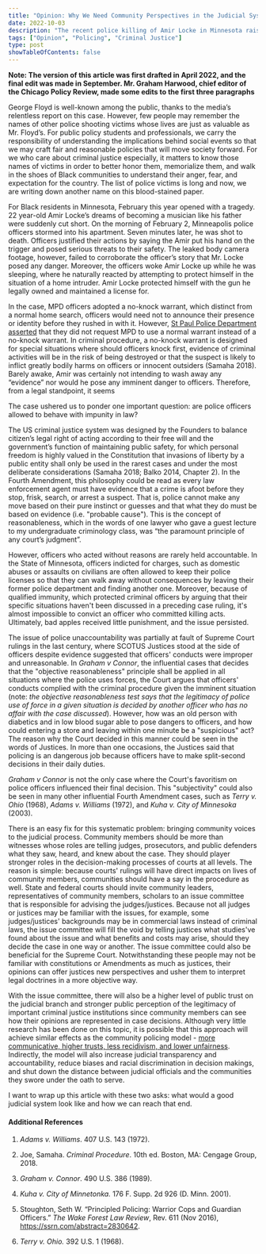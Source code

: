```yaml
---
title: "Opinion: Why We Need Community Perspectives in the Judicial System"
date: 2022-10-03
description: "The recent police killing of Amir Locke in Minnesota raised an alarm on how officers should use force: can officers break into one's home in a no-knock style without a probable cause supporting the imminent necessity of such action? As reflected in many SCOTUS cases, I am arguing there is a clear trend of lacking and ignoring community voices in the judicial system, which fosters unaccountable judicial policies that makes officers who committed crimes walk away without punishment."
tags: ["Opinion", "Policing", "Criminal Justice"]
type: post
showTableOfContents: false
---
```


**Note: The version of this article was first drafted in April 2022, and the final edit was made in September. Mr. Graham Harwood, chief editor of the Chicago Policy Review, made some edits to the first three paragraphs**


George Floyd is well-known among the public, thanks to the media’s relentless report on this case. However, few people may remember the names of other police shooting victims whose lives are just as valuable as Mr. Floyd’s. For public policy students and professionals, we carry the responsibility of understanding the implications behind social events so that we may craft fair and reasonable policies that will move society forward. For we who care about criminal justice especially, it matters to know those names of victims in order to better honor them, memorialize them, and walk in the shoes of Black communities to understand their anger, fear, and expectation for the country. The list of police victims is long and now, we are writing down another name on this blood-stained paper.   

For Black residents in Minnesota, February this year opened with a tragedy. 22 year-old Amir Locke’s dreams of becoming a musician like his father were suddenly cut short. On the morning of February 2, Minneapolis police officers stormed into his apartment. Seven minutes later, he was shot to death. Officers justified their actions by saying the Amir put his hand on the trigger and posed serious threats to their safety. The leaked body camera footage, however, failed to corroborate the officer’s story that Mr. Locke posed any danger. Moreover, the officers woke Amir Locke up while he was sleeping, where he naturally reacted by attempting to protect himself in the situation of a home intruder. Amir Locke protected himself with the gun he legally owned and maintained a license for. 

In the case, MPD officers adopted a no-knock warrant, which distinct from a normal home search, officers would need not to announce their presence or identity before they rushed in with it. However, [St Paul Police Department asserted](https://www.kare11.com/article/news/local/st-paul-police-did-not-request-a-no-knock-warrant-in-mpd-death-of-amir-locke/89-ec17a0dd-dc30-4553-a29f-b474bf37237f) that they did not request MPD to use a normal warrant instead of a no-knock warrant. In criminal procedure, a no-knock warrant is designed for special situations where should officers knock first, evidence of criminal activities will be in the risk of being destroyed or that the suspect is likely to inflict greatly bodily harms on officers or innocent outsiders (Samaha 2018). Barely awake, Amir was certainly not intending to wash away any “evidence” nor would he pose any imminent danger to officers. Therefore, from a legal standpoint, it seems 

The case ushered us to ponder one important question: are police officers allowed to behave with impunity in law?

The US criminal justice system was designed by the Founders to balance citizen’s legal right of acting according to their free will and the government’s function of maintaining public safety, for which personal freedom is highly valued in the Constitution that invasions of liberty by a public entity shall only be used in the rarest cases and under the most deliberate considerations (Samaha 2018; Balko 2014, Chapter 2). In the Fourth Amendment, this philosophy could be read as every law enforcement agent must have evidence that a crime is afoot before they stop, frisk, search, or arrest a suspect. That is, police cannot make any move based on their pure instinct or guesses and that what they do must be based on evidence (i.e. "probable cause"). This is the concept of reasonableness, which in the words of one lawyer who gave a guest lecture to my undergraduate criminology class, was “the paramount principle of any court’s judgment”.  

However, officers who acted without reasons are rarely held accountable. In the State of Minnesota, officers indicted for charges, such as domestic abuses or assaults on civilians are often allowed to keep their police licenses so that they can walk away without consequences by leaving their former police department and finding another one. Moreover, because of qualified immunity, which protected criminal officers by arguing that their specific situations haven't been discussed in a preceding case ruling, it's almost impossible to convict an officer who committed killing acts. Ultimately, bad apples received little punishment, and the issue persisted. 

The issue of police unaccountability was partially at fault of Supreme Court rulings in the last century, where SCOTUS Justices stood at the side of officers despite evidence suggested that officers' conducts were improper and unreasonable. In *Graham v Connor*, the influential cases that decides that the "objective reasonableness" principle shall be applied in all situations where the police uses forces, the Court argues that officers' conducts complied with the criminal procedure given the imminent situation (note: *the objective reasonableness test says that the legitimacy of police use of force in a given situation is decided by another officer who has no affair with the case discussed*). However, how was an old person with diabetics and in low blood sugar able to pose dangers to officers, and how could entering a store and leaving within one minute be a "suspicious" act? The reason why the Court decided in this manner could be seen in the words of Justices. In more than one occasions, the Justices said that policing is an dangerous job because officers have to make split-second decisions in their daily duties.           

*Graham v Connor* is not the only case where the Court's favoritism on police officers influenced their final decision. This "subjectivity" could also be seen in many other influential Fourth Amendment cases, such as *Terry v. Ohio* (1968), *Adams v. Williams* (1972), and *Kuha v. City of Minnesoka* (2003). 

There is an easy fix for this systematic problem: bringing community voices to the judicial process. Community members should be more than witnesses whose roles are telling judges, prosecutors, and public defenders what they saw, heard, and knew about the case. They should player stronger roles in the decision-making processes of courts at all levels. The reason is simple: because courts' rulings will have direct impacts on lives of community members, communities should have a say in the procedure as well. State and federal courts should invite community leaders, representatives of community members, scholars to an issue committee that is responsible for advising the judges/justices. Because not all judges or justices may be familiar with the issues, for example, some judges/justices' backgrounds may be in commercial laws instead of criminal laws, the issue committee will fill the void by telling justices what studies've found about the issue and what benefits and costs may arise, should they decide the case in one way or another. The issue committee could also be beneficial for the Supreme Court. Notwithstanding these people may not be familiar with constitutions or Amendments as much as justices, their opinions can offer justices new perspectives and usher them to interpret legal doctrines in a more objective way. 

With the issue committee, there will also be a higher level of public trust on the judicial branch and stronger public perception of the legitimacy of important criminal justice institutions since community members can see how their opinions are represented in case decisions. Although very little research has been done on this topic, it is possible that this approach will achieve similar effects as the community policing model - [more communicative, higher trusts, less recidivism, and lower unfairness](https://www.urban.org/sites/default/files/publication/100705/learning_to_build_police-community_trust_3.pdf). Indirectly, the model will also increase judicial transparency and accountability, reduce biases and racial discrimination in decision makings, and shut down the distance between judicial officials and the communities they swore under the oath to serve.         

I want to wrap up this article with these two asks: what would a good judicial system look like and how we can reach that end.


#### Additional References

<!--R markdown will auto-number the list from 1 regardless of the leading number --> 

1. *Adams v. Williams*. 407 U.S. 143 (1972).

1. Joe, Samaha. *Criminal Procedure*. 10th ed. Boston, MA: Cengage Group, 2018.

3. *Graham v. Connor*. 490 U.S. 386 (1989). 

3. *Kuha v. City of Minnetonka.* 176 F. Supp. 2d 926 (D. Minn. 2001).

4. Stoughton, Seth W. “Principled Policing: Warrior Cops and Guardian Officers.” *The Wake Forest Law Review*, Rev. 611 (Nov 2016), https://ssrn.com/abstract=2830642.

4. *Terry v. Ohio.* 392 U.S. 1 (1968).





